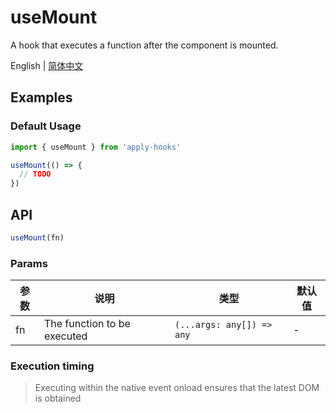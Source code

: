 # useMount

A hook that executes a function after the component is mounted.

English | [简体中文](https://github.com/a572251465/w-hooks/blob/main/packages/src/useMount/index.zh-CN.md)

## Examples

### Default Usage

```js
import { useMount } from 'apply-hooks'

useMount(() => {
  // TODO
})
```

## API

```typescript
useMount(fn)
```

### Params

| 参数 | 说明                        | 类型                      | 默认值 |
| ---- | --------------------------- | ------------------------- | ------ |
| fn   | The function to be executed | `(...args: any[]) => any` | -      |

### Execution timing

> Executing within the native event onload ensures that the latest DOM is obtained
